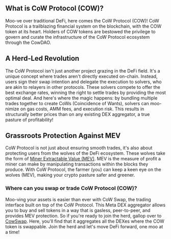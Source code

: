 <h2>What is CoW Protocol (COW)?</h2>

<p>Moo-ve over traditional DeFi, here comes the CoW Protocol (COW)! CoW Protocol is a trailblazing financial system on the blockchain, with the COW token at its heart. Holders of COW tokens are bestowed the privilege to govern and curate the infrastructure of the CoW Protocol ecosystem through the CowDAO.</p>

<h2>A Herd-Led Revolution</h2>

<p>The CoW Protocol isn't just another project grazing in the DeFi field. It's a unique concept where trades aren't directly executed on-chain. Instead, users sign their swap intention and delegate the execution to solvers, who are akin to relayers in other protocols. These solvers compete to offer the best exchange rates, winning the right to settle trades by providing the most optimal deal. And here's where the magic happens: by bundling multiple trades together to create CoWs (Coincidence of Wants), solvers can moo-nimize on gas costs, AMM fees, and execution risk. This results in structurally better prices than on any existing DEX aggregator, a true pasture of profitability!</p>

<h2>Grassroots Protection Against MEV</h2>

<p>CoW Protocol is not just about ensuring smooth trades, it's also about protecting users from the wolves of the DeFi ecosystem. These wolves take the form of <a href="https://ethereum.org/en/developers/docs/mev/" rel="nofollow noreferrer noopener" target="_blank">Miner Extractable Value (MEV)</a>. MEV is the measure of profit a miner can make by manipulating transactions within the blocks they produce. With CoW Protocol, the farmer (you) can keep a keen eye on the wolves (MEV), making your crypto pasture safer and greener.</p>

<h3>Where can you swap or trade CoW Protocol (COW)?</h3>

<p>Moo-ving your assets is easier than ever with CoW Swap, the trading interface built on top of the CoW Protocol. This Meta DEX aggregator allows you to buy and sell tokens in a way that is gasless, peer-to-peer, and provides MEV protection. So if you're ready to join the herd, gallop over to <a href="https://swap.cow.fi/" rel="noopener" target="_blank">CowSwap</a>. Here, you'll find that it aggregates all the DEXes where the COW token is swappable. Join the herd and let's move DeFi forward, one moo at a time!</p>
